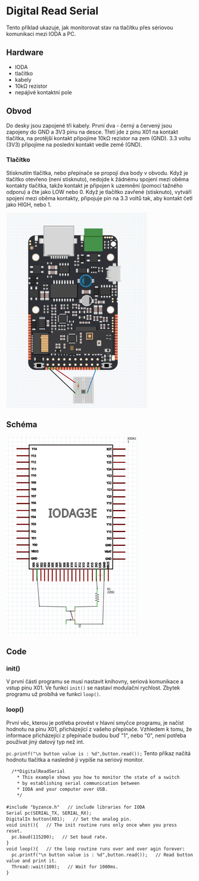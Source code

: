 # Digital Read Serial

Tento příklad ukazuje, jak monitorovat stav na tlačítku přes sériovou komunikaci mezi IODA a PC.

## Hardware
* IODA 
* tlačítko
* kabely
* 10kΩ rezistor
* nepájivé kontaktní pole

## Obvod
Do desky jsou zapojené tři kabely. První dva - černý a červený jsou zapojeny do GND a 3V3 pinu na desce. Třetí jde z pinu X01 na kontakt tlačítka, na protější kontakt připojíme  10kΩ rezistor na zem (GND). 3.3 voltu (3V3) připojíme na poslední kontakt vedle země (GND).

### Tlačítko

Stisknutím tlačítka, nebo přepínače se propojí dva body v obvodu. Když je tlačítko otevřeno (není stisknuto), nedojde k žádnému spojení mezi oběma kontakty tlačítka, takže kontakt je připojen k uzemnění (pomocí tažného odporu) a čte jako LOW nebo 0. Když je tlačítko zavřené (stisknuto), vytváří spojení mezi oběma kontakty, připojuje pin na 3.3 voltů tak, aby kontakt četl jako HIGH, nebo 1.

![](/assets/DigitalReadSerial.PNG)

## Schéma

![](/assets/DigitalReadSerial_schematic.PNG)

## Code
### init()
V první části programu se musí nastavit knihovny, seriová komunikace a vstup pinu X01. Ve funkci ```init()``` se nastaví modulační rychlost.
Zbytek programu už probíhá ve funkci ```loop()```.
### loop()
První věc, kterou je potřeba provést v hlavní smyčce programu, je načíst hodnotu na pinu X01, přicházející z vašeho přepínače. Vzhledem k tomu, že informace přicházející z přepínače budou buď "1", nebo "0", není potřeba používat jiný datový typ než int.

``` pc.printf("\n button value is : %d",button.read()); ```
Tento příkaz načítá hodnotu tlačítka a nasledně ji vypíše na seriový monitor.

``` 
  /**DigitalReadSerial
    * This example shows you how to monitor the state of a switch
    * by establishing serial communication between
    * IODA and your computer over USB.
    */

#include "byzance.h"   // include libraries for IODA
Serial pc(SERIAL_TX, SERIAL_RX);
DigitalIn button(X01);   // Set the analog pin.
void init(){   // The init routine runs only once when you press reset.
  pc.baud(115200);   // Set baud rate.
}
void loop(){   // the loop routine runs over and over agin forever:
  pc.printf("\n button value is : %d",button.read());   // Read button value and print it.
  Thread::wait(100);   // Wait for 1000ms.
}


```